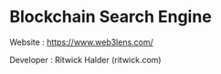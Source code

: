 # Blockchain Search Engine

Website : https://www.web3lens.com/

Developer : Ritwick Halder (ritwick.com)
